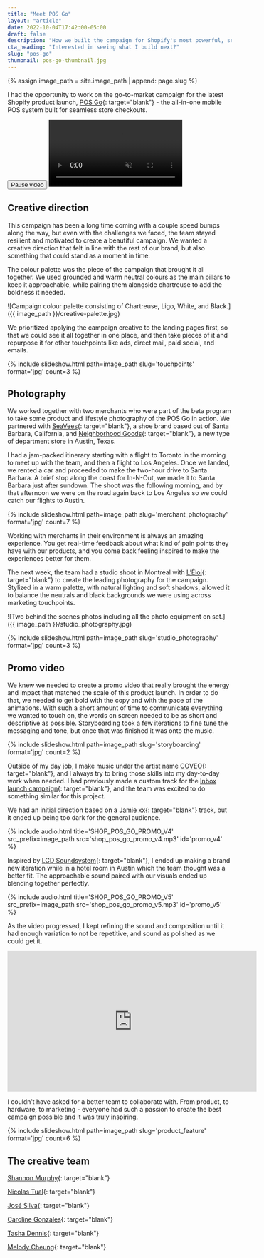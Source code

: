 ```yaml
---
title: "Meet POS Go"
layout: "article"
date: 2022-10-04T17:42:00-05:00
draft: false
description: "How we built the campaign for Shopify's most powerful, secure, and revolutionary mobile POS."
cta_heading: "Interested in seeing what I build next?"
slug: "pos-go"
thumbnail: pos-go-thumbnail.jpg
---
```


{% assign image_path = site.image_path | append: page.slug %}

I had the opportunity to work on the go-to-market campaign for the latest Shopify product launch, [POS Go](https://www.shopify.com/pos/meet-pos-go?ref=connellmccarthy.com){: target="blank"} - the all-in-one mobile POS system built for seamless store checkouts.

<div class="video__container">
  <button id="pos-go-renders" class="btn btn__circle btn__marketing btn__white btn__scale color__blue video-controller">
    <span id="button-text" class="visually-hidden">Pause video</span>
    <i id="button-icon" class="fas fa-pause" aria-hidden="true"></i>
  </button>
  <video muted playsinline autoplay loop id="pos-go-renders" state="playing">
    <source src="{{ image_path }}/pos-go-renders.mp4">
  </video>
</div>

## Creative direction

This campaign has been a long time coming with a couple speed bumps along the way, but even with the challenges we faced, the team stayed resilient and motivated to create a beautiful campaign. We wanted a creative direction that felt in line with the rest of our brand, but also something that could stand as a moment in time.

The colour palette was the piece of the campaign that brought it all together. We used grounded and warm neutral colours as the main pillars to keep it approachable, while pairing them alongside chartreuse to add the boldness it needed.

![Campaign colour palette consisting of Chartreuse, Ligo, White, and Black.]({{ image_path }}/creative-palette.jpg)

We prioritized applying the campaign creative to the landing pages first, so that we could see it all together in one place, and then take pieces of it and repurpose it for other touchpoints like ads, direct mail, paid social, and emails.

{% include slideshow.html path=image_path slug='touchpoints' format='jpg' count=3 %}

## Photography

We worked together with two merchants who were part of the beta program to take some product and lifestyle photography of the POS Go in action. We partnered with [SeaVees](https://www.seavees.com/?ref=connellmccarthy.com){: target="blank"}, a shoe brand based out of Santa Barbara, California, and [Neighborhood Goods](https://neighborhoodgoods.com/?ref=connellmccarthy.com){: target="blank"}, a new type of department store in Austin, Texas.

I had a jam-packed itinerary starting with a flight to Toronto in the morning to meet up with the team, and then a flight to Los Angeles. Once we landed, we rented a car and proceeded to make the two-hour drive to Santa Barbara. A brief stop along the coast for In-N-Out, we made it to Santa Barbara just after sundown. The shoot was the following morning, and by that afternoon we were on the road again back to Los Angeles so we could catch our flights to Austin.

{% include slideshow.html path=image_path slug='merchant_photography' format='jpg' count=7 %}

Working with merchants in their environment is always an amazing experience. You get real-time feedback about what kind of pain points they have with our products, and you come back feeling inspired to make the experiences better for them.

The next week, the team had a studio shoot in Montreal with [L’Éloi](https://leloi.ca/en/studios/?ref=connellmccarthy.com){: target="blank"} to create the leading photography for the campaign. Stylized in a warm palette, with natural lighting and soft shadows, allowed it to balance the neutrals and black backgrounds we were using across marketing touchpoints.

![Two behind the scenes photos including all the photo equipment on set.]({{ image_path }}/studio_photography.jpg)

{% include slideshow.html path=image_path slug='studio_photography' format='jpg' count=3 %}

## Promo video

We knew we needed to create a promo video that really brought the energy and impact that matched the scale of this product launch. In order to do that, we needed to get bold with the copy and with the pace of the animations. With such a short amount of time to communicate everything we wanted to touch on, the words on screen needed to be as short and descriptive as possible. Storyboarding took a few iterations to fine tune the messaging and tone, but once that was finished it was onto the music.

{% include slideshow.html path=image_path slug='storyboarding' format='jpg' count=2 %}

Outside of my day job, I make music under the artist name [COVEO](https://open.spotify.com/artist/4xRSaHrn9OCfNjU84QzdKJ?si=uN89zseASLyxqvmZNsCpiw?ref=connellmccarthy.com){: target="blank"}, and I always try to bring those skills into my day-to-day work when needed. I had previously made a custom track for the [Inbox launch campaign](https://connellmccarthy.com/article/inbox/?ref=connellmccarthy.com){: target="blank"}, and the team was excited to do something similar for this project.

We had an initial direction based on a [Jamie xx](https://open.spotify.com/artist/7A0awCXkE1FtSU8B0qwOJQ?si=SW2NxV0zS5STJAdZ_FihBQ?ref=connellmccarthy.com){: target="blank"} track, but it ended up being too dark for the general audience. 

{% include audio.html title='SHOP_POS_GO_PROMO_V4' src_prefix=image_path src='shop_pos_go_promo_v4.mp3' id='promo_v4' %}

Inspired by [LCD Soundsystem](https://open.spotify.com/artist/066X20Nz7iquqkkCW6Jxy6?si=vEbf0MQjQF2VCPlp6ctCdg?ref=connellmccarthy.com){: target="blank"}, I ended up making a brand new iteration while in a hotel room in Austin which the team thought was a better fit. The approachable sound paired with our visuals ended up blending together perfectly.

{% include audio.html title='SHOP_POS_GO_PROMO_V5' src_prefix=image_path src='shop_pos_go_promo_v5.mp3' id='promo_v5' %}

As the video progressed, I kept refining the sound and composition until it had enough variation to not be repetitive, and sound as polished as we could get it.

<iframe class="youtube-embed" width="560" height="315" src="https://www.youtube.com/embed/z9FMroH4OUE" title="YouTube video player" frameborder="0" allow="accelerometer; autoplay; clipboard-write; encrypted-media; gyroscope; picture-in-picture" allowfullscreen></iframe>

I couldn’t have asked for a better team to collaborate with. From product, to hardware, to marketing - everyone had such a passion to create the best campaign possible and it was truly inspiring.

{% include slideshow.html path=image_path slug='product_feature' format='jpg' count=6 %}

## The creative team

[Shannon Murphy](https://www.linkedin.com/in/shannon-elizabeth-murphy-sem/?ref=connellmccarthy.com){: target="blank"}

[Nicolas Tual](https://www.instagram.com/nicolastual.studio/?ref=connellmccarthy.com){: target="blank"}

[José Silva](https://www.linkedin.com/in/jose-silva-61875778/?ref=connellmccarthy.com){: target="blank"}

[Caroline Gonzales](https://www.linkedin.com/in/cargon?ref=connellmccarthy.com){: target="blank"}

[Tasha Dennis](https://linkedin.com/in/natasha-dennis-0903a74?ref=connellmccarthy.com){: target="blank"}

[Melody Cheung](https://www.linkedin.com/in/melody-cheung/?ref=connellmccarthy.com){: target="blank"}